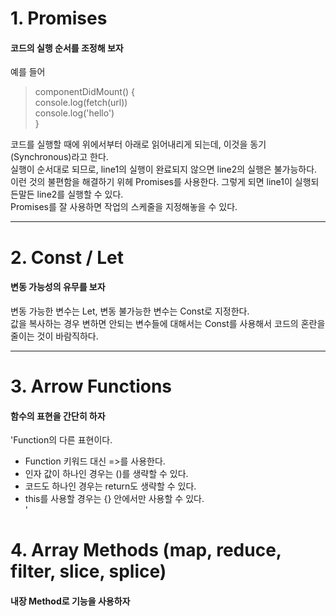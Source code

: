 # 1. Promises
#### 코드의 실행 순서를 조정해 보자
예를 들어
> componentDidMount() { <br>
>   console.log(fetch(url))<br>
>   console.log('hello')<br>
> }

코드를 실행할 때에 위에서부터 아래로 읽어내리게 되는데, 이것을 동기(Synchronous)라고 한다.<br>
실행이 순서대로 되므로, line1의 실행이 완료되지 않으면 line2의 실행은 불가능하다.<br>
이런 것의 불편함을 해결하기 위헤 Promises를 사용한다. 그렇게 되면 line1이 실행되든말든 line2를 실행할 수 있다.<br>
Promises를 잘 사용하면 작업의 스케줄을 지정해놓을 수 있다.<br>
* * *

# 2. Const / Let
#### 변동 가능성의 유무를 보자
변동 가능한 변수는 Let, 변동 불가능한 변수는 Const로 지정한다. <br>
값을 복사하는 경우 변하면 안되는 변수들에 대해서는 Const를 사용해서 코드의 혼란을 줄이는 것이 바람직하다.<br>
* * *

# 3. Arrow Functions
#### 함수의 표현을 간단히 하자
'Function의 다른 표현이다. <br>
+ Function 키워드 대신 =>를 사용한다.<br>
+ 인자 값이 하나인 경우는 ()를 생략할 수 있다.<br>
+ 코드도 하나인 경우는 return도 생략할 수 있다.<br>
+ this를 사용할 경우는 {} 안에서만 사용할 수 있다.<br>'

# 4. Array Methods (map, reduce, filter, slice, splice)
#### 내장 Method로 기능을 사용하자
**<Map>**


